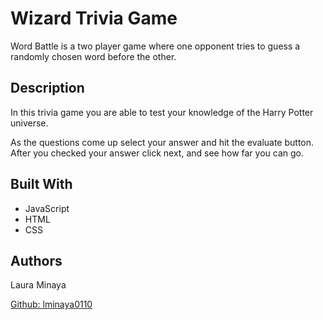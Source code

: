 # Wizard Trivia Game
Word Battle is a two player game where one opponent tries to guess a randomly chosen word before the other. 

## Description
In this trivia game you are able to test your knowledge of the Harry Potter universe.

As the questions come up select your answer and hit the evaluate button. After you checked your answer click next, and see how far you can go.


## Built With

* JavaScript
* HTML
* CSS


## Authors
Laura Minaya

[Github: lminaya0110](https://github.com/lminaya0110)